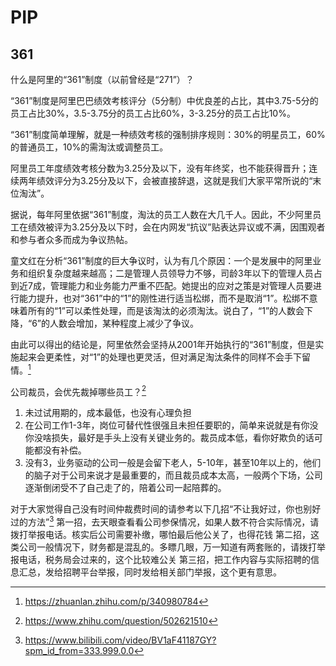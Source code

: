 

<!--
 * @version:
 * @Author:  StevenJokes https://github.com/StevenJokes
 * @Date: 2021-11-19 17:35:10
 * @LastEditors:  StevenJokes https://github.com/StevenJokes
 * @LastEditTime: 2021-12-11 21:36:36
 * @Description:
 * @TODO::
 * @Reference:
-->
# PIP

## 361

什么是阿里的“361”制度（以前曾经是“271”）？

“361”制度是阿里巴巴绩效考核评分（5分制）中优良差的占比，其中3.75-5分的员工占比30%，3.5-3.75分的员工占比60%，3-3.25分的员工占比10%。

“361”制度简单理解，就是一种绩效考核的强制排序规则：30%的明星员工，60%的普通员工，10%的需淘汰或调整员工。

阿里员工年度绩效考核分数为3.25分及以下，没有年终奖，也不能获得晋升；连续两年绩效评分为3.25分及以下，会被直接辞退，这就是我们大家平常所说的“末位淘汰”。

据说，每年阿里依据“361”制度，淘汰的员工人数在大几千人。因此，不少阿里员工在绩效被评为3.25分及以下时，会在内网发“抗议”贴表达异议或不满，因围观者和参与者众多而成为争议热帖。

童文红在分析“361”制度的巨大争议时，认为有几个原因：一个是发展中的阿里业务和组织复杂度越来越高；二是管理人员领导力不够，司龄3年以下的管理人员占到近7成，管理能力和业务能力严重不匹配。她提出的应对之策是对管理人员要进行能力提升，也对“361”中的“1”的刚性进行适当松绑，而不是取消“1”。松绑不意味着所有的“1”可以柔性处理，而是该淘汰的必须淘汰。说白了，“1”的人数会下降，“6”的人数会增加，某种程度上减少了争议。

由此可以得出的结论是，阿里依然会坚持从2001年开始执行的“361”制度，但是实施起来会更柔性，对“1”的处理也更灵活，但对满足淘汰条件的同样不会手下留情。[^1]

公司裁员，会优先裁掉哪些员工？[^2]

1. 未过试用期的，成本最低，也没有心理负担
2. 在公司工作1-3年，岗位可替代性很强且未担任要职的，简单来说就是有你没你没啥损失，最好是手头上没有关键业务的。裁员成本低，看你好欺负的话可能都没有补偿。
3. 没有3，业务驱动的公司一般是会留下老人，5-10年，甚至10年以上的，他们的脑子对于公司来说才是最重要的，而且裁员成本太高，一般两个下场，公司逐渐倒闭受不了自己走了的，陪着公司一起陪葬的。

对于大家觉得自己没有时间仲裁费时间的请参考以下几招“不让我好过，你也别好过的方法”[^3]
第一招，去天眼查看看公司参保情况，如果人数不符合实际情况，请拨打举报电话。核实后公司需要补缴，哪怕最后他公关了，也得花钱
第二招，这类公司一般情况下，财务都是混乱的。多瞟几眼，万一知道有两套账的，请拨打举报电话，税务局会过来的，这个比较难公关
第三招，把工作内容与实际招聘的信息汇总，发给招聘平台举报，同时发给相关部门举报，这个更有意思。

[^1]: https://zhuanlan.zhihu.com/p/340980784
[^2]: https://www.zhihu.com/question/502621510
[^3]: https://www.bilibili.com/video/BV1aF41187GY?spm_id_from=333.999.0.0

